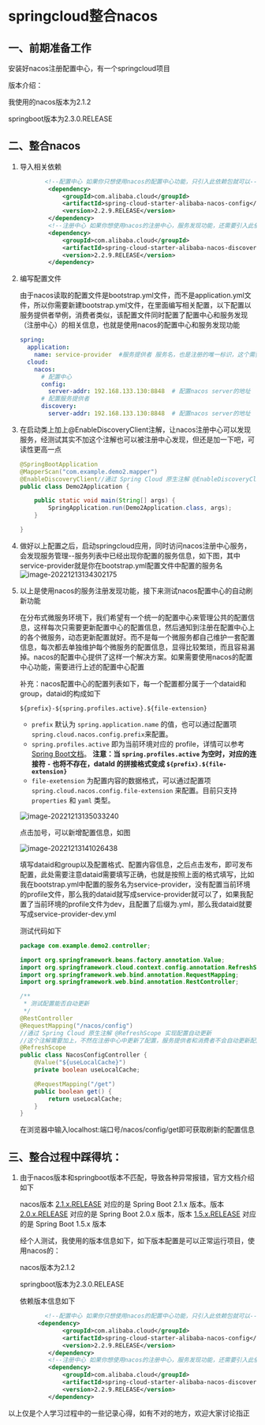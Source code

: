 # springcloud整合nacos

## 一、前期准备工作

安装好nacos注册配置中心，有一个springcloud项目

版本介绍：

我使用的nacos版本为2.1.2

springboot版本为2.3.0.RELEASE

## 二、整合nacos

1. 导入相关依赖

   ~~~xml
          <!--配置中心 如果你只想使用nacos的配置中心功能，只引入此依赖包就可以-->
           <dependency>
               <groupId>com.alibaba.cloud</groupId>
               <artifactId>spring-cloud-starter-alibaba-nacos-config</artifactId>
               <version>2.2.9.RELEASE</version>
           </dependency>
           <!--注册中心 如果你想使用nacos的注册中心，服务发现功能，还需要引入此依赖包-->
           <dependency>
               <groupId>com.alibaba.cloud</groupId>
               <artifactId>spring-cloud-starter-alibaba-nacos-discovery</artifactId>
               <version>2.2.9.RELEASE</version>
           </dependency>
   ~~~

2. 编写配置文件

   由于nacos读取的配置文件是bootstrap.yml文件，而不是application.yml文件，所以你需要新建bootstrap.yml文件，在里面编写相关配置，以下配置以服务提供者举例，消费者类似，该配置文件同时配置了配置中心和服务发现（注册中心）的相关信息，也就是使用nacos的配置中心和服务发现功能

   ~~~yml
   spring:
     application:
       name: service-provider  #服务提供者 服务名，也是注册的唯一标识，这个需要配置，它是dataid的构成部分
     cloud:
       nacos:
         # 配置中心
         config:
           server-addr: 192.168.133.130:8848  # 配置nacos server的地址
         # 配置服务提供者
         discovery:
           server-addr: 192.168.133.130:8848  # 配置nacos server的地址
   
   ~~~

3. 在启动类上加上@EnableDiscoveryClient注解，让nacos注册中心可以发现服务，经测试其实不加这个注解也可以被注册中心发现，但还是加一下吧，可读性更高一点

   ~~~java
   @SpringBootApplication
   @MapperScan("com.example.demo2.mapper")
   @EnableDiscoveryClient//通过 Spring Cloud 原生注解 @EnableDiscoveryClient 开启服务注册发现功能，经测试不加这个注解也可以被nacos注册中心发现
   public class Demo2Application {
   
       public static void main(String[] args) {
           SpringApplication.run(Demo2Application.class, args);
       }
   
   }
   ~~~

4. 做好以上配置之后，启动springcloud应用，同时访问nacos注册中心服务，会发现服务管理--服务列表中已经出现你配置的服务信息，如下图，其中service-provider就是你在bootstrap.yml配置文件中配置的服务名
   ![image-20221213134302175](C:\Users\Y05926\AppData\Roaming\Typora\typora-user-images\image-20221213134302175.png)

5. 以上是使用nacos的服务注册发现功能，接下来测试nacos配置中心的自动刷新功能

   在分布式微服务环境下，我们希望有一个统一的配置中心来管理公共的配置信息，这样每次只需要更新配置中心的配置信息，然后通知到注册在配置中心上的各个微服务，动态更新配置就好。而不是每一个微服务都自己维护一套配置信息，每次都去单独维护每个微服务的配置信息，显得比较繁琐，而且容易漏掉。nacos的配置中心提供了这样一个解决方案。如果需要使用nacos的配置中心功能，需要进行上述的配置中心配置

   

   补充：nacos配置中心的配置列表如下，每一个配置都分属于一个dataid和group，dataid的构成如下

   ```plain
   ${prefix}-${spring.profiles.active}.${file-extension}
   ```

   - `prefix` 默认为 `spring.application.name` 的值，也可以通过配置项 `spring.cloud.nacos.config.prefix`来配置。
   - `spring.profiles.active` 即为当前环境对应的 profile，详情可以参考 [Spring Boot文档](https://docs.spring.io/spring-boot/docs/current/reference/html/boot-features-profiles.html#boot-features-profiles)。 **注意：当 `spring.profiles.active` 为空时，对应的连接符 `-` 也将不存在，dataId 的拼接格式变成 `${prefix}.${file-extension}`**
   - `file-exetension` 为配置内容的数据格式，可以通过配置项 `spring.cloud.nacos.config.file-extension` 来配置。目前只支持 `properties` 和 `yaml` 类型。

   ![image-20221213135033240](C:\Users\Y05926\AppData\Roaming\Typora\typora-user-images\image-20221213135033240.png)

   点击加号，可以新增配置信息，如图

   ![image-20221213141026438](C:\Users\Y05926\AppData\Roaming\Typora\typora-user-images\image-20221213141026438.png)

   填写dataid和group以及配置格式、配置内容信息，之后点击发布，即可发布配置，此处需要注意dataid需要填写正确，也就是按照上面的格式填写，比如我在bootstrap.yml中配置的服务名为service-provider，没有配置当前环境的profile文件，那么我的dataid就写成service-provider就可以了，如果我配置了当前环境的profile文件为dev，且配置了后缀为.yml，那么我dataid就要写成service-provider-dev.yml

   

   测试代码如下

   ~~~java
   package com.example.demo2.controller;
   
   import org.springframework.beans.factory.annotation.Value;
   import org.springframework.cloud.context.config.annotation.RefreshScope;
   import org.springframework.web.bind.annotation.RequestMapping;
   import org.springframework.web.bind.annotation.RestController;
   
   /**
    * 测试配置能否自动更新
    */
   @RestController
   @RequestMapping("/nacos/config")
   //通过 Spring Cloud 原生注解 @RefreshScope 实现配置自动更新
   //这个注解需要加上，不然在注册中心中更新了配置，服务提供者和消费者不会自动更新配置
   @RefreshScope
   public class NacosConfigController {
       @Value("${useLocalCache}")
       private boolean useLocalCache;
   
       @RequestMapping("/get")
       public boolean get() {
           return useLocalCache;
       }
   }
   
   ~~~

   在浏览器中输入localhost:端口号/nacos/config/get即可获取刷新的配置信息

## 三、整合过程中踩得坑：

1. 由于nacos版本和springboot版本不匹配，导致各种异常报错，官方文档介绍如下

   nacos版本 [2.1.x.RELEASE](https://mvnrepository.com/artifact/com.alibaba.cloud/spring-cloud-starter-alibaba-nacos-config) 对应的是 Spring Boot 2.1.x 版本。版本 [2.0.x.RELEASE](https://mvnrepository.com/artifact/com.alibaba.cloud/spring-cloud-starter-alibaba-nacos-config) 对应的是 Spring Boot 2.0.x 版本，版本 [1.5.x.RELEASE](https://mvnrepository.com/artifact/com.alibaba.cloud/spring-cloud-starter-alibaba-nacos-config) 对应的是 Spring Boot 1.5.x 版本

   经个人测试，我使用的版本信息如下，如下版本配置是可以正常运行项目，使用nacos的：

   nacos版本为2.1.2

   springboot版本为2.3.0.RELEASE

   依赖版本信息如下

   ~~~xml
          <!--配置中心 如果你只想使用nacos的配置中心功能，只引入此依赖包就可以-->
   		<dependency>
               <groupId>com.alibaba.cloud</groupId>
               <artifactId>spring-cloud-starter-alibaba-nacos-config</artifactId>
               <version>2.2.9.RELEASE</version>
           </dependency>
           <!--注册中心 如果你想使用nacos的注册中心，服务发现功能，还需要引入此依赖包-->
           <dependency>
               <groupId>com.alibaba.cloud</groupId>
               <artifactId>spring-cloud-starter-alibaba-nacos-discovery</artifactId>
               <version>2.2.9.RELEASE</version>
           </dependency>
   ~~~

   

以上仅是个人学习过程中的一些记录心得，如有不对的地方，欢迎大家讨论指正